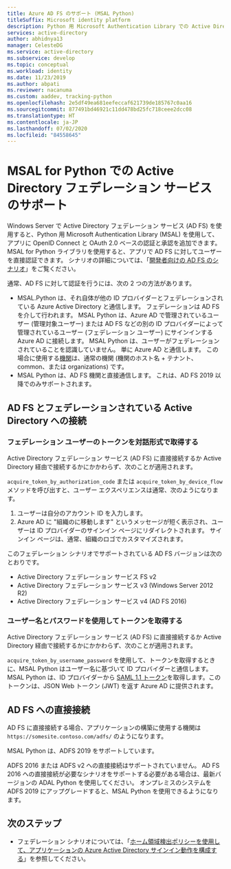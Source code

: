 ```yaml
---
title: Azure AD FS のサポート (MSAL Python)
titleSuffix: Microsoft identity platform
description: Python 用 Microsoft Authentication Library での Active Directory フェデレーション サービス (AD FS) サポートについて説明します。
services: active-directory
author: abhidnya13
manager: CelesteDG
ms.service: active-directory
ms.subservice: develop
ms.topic: conceptual
ms.workload: identity
ms.date: 11/23/2019
ms.author: abpati
ms.reviewer: nacanuma
ms.custom: aaddev, tracking-python
ms.openlocfilehash: 2e5df49ea681eefeccaf621739de185767c0aa16
ms.sourcegitcommit: 877491bd46921c11dd478bd25fc718ceee2dcc08
ms.translationtype: HT
ms.contentlocale: ja-JP
ms.lasthandoff: 07/02/2020
ms.locfileid: "84558645"
---
```

# <a name="active-directory-federation-services-support-in-msal-for-python"></a>MSAL for Python での Active Directory フェデレーション サービスのサポート

Windows Server で Active Directory フェデレーション サービス (AD FS) を使用すると、Python 用 Microsoft Authentication Library (MSAL) を使用して、アプリに OpenID Connect と OAuth 2.0 ベースの認証と承認を追加できます。 MSAL for Python ライブラリを使用すると、アプリで AD FS に対してユーザーを直接認証できます。 シナリオの詳細については、「[開発者向けの AD FS のシナリオ](/windows-server/identity/ad-fs/ad-fs-development)」をご覧ください。

通常、AD FS に対して認証を行うには、次の 2 つの方法があります。

- MSAL.Python は、それ自体が他の ID プロバイダーとフェデレーションされている Azure Active Directory と通信します。 フェデレーションは AD FS を介して行われます。 MSAL Python は、Azure AD で管理されているユーザー (管理対象ユーザー) または AD FS などの別の ID プロバイダーによって管理されているユーザー (フェデレーション ユーザー) にサインインする Azure AD に接続します。 MSAL Python は、ユーザーがフェデレーションされていることを認識していません。 単に Azure AD と通信します。 この場合に使用する[機関](msal-client-application-configuration.md#authority)は、通常の機関 (機関のホスト名 + テナント、common、または organizations) です。
- MSAL Python は、AD FS 機関と直接通信します。 これは、AD FS 2019 以降でのみサポートされます。

## <a name="connect-to-active-directory-federated-with-ad-fs"></a>AD FS とフェデレーションされている Active Directory への接続

### <a name="acquire-a-token-interactively-for-a-federated-user"></a>フェデレーション ユーザーのトークンを対話形式で取得する

Active Directory フェデレーション サービス (AD FS) に直接接続するか Active Directory 経由で接続するかにかかわらず、次のことが適用されます。

`acquire_token_by_authorization_code` または `acquire_token_by_device_flow` メソッドを呼び出すと、ユーザー エクスペリエンスは通常、次のようになります。

1. ユーザーは自分のアカウント ID を入力します。
2. Azure AD に "組織のに移動します" というメッセージが短く表示され、ユーザーは ID プロバイダーのサインイン ページにリダイレクトされます。 サインイン ページは、通常、組織のロゴでカスタマイズされます。

このフェデレーション シナリオでサポートされている AD FS バージョンは次のとおりです。
- Active Directory フェデレーション サービス FS v2
- Active Directory フェデレーション サービス v3 (Windows Server 2012 R2)
- Active Directory フェデレーション サービス v4 (AD FS 2016)

### <a name="acquire-a-token-via-username-and-password"></a>ユーザー名とパスワードを使用してトークンを取得する

Active Directory フェデレーション サービス (AD FS) に直接接続するか Active Directory 経由で接続するかにかかわらず、次のことが適用されます。

`acquire_token_by_username_password` を使用して、トークンを取得するときに、MSAL Python はユーザー名に基づいて ID プロバイダーと通信します。 MSAL Python は、ID プロバイダーから [SAML 1.1 トークン](reference-saml-tokens.md)を取得します。このトークンは、JSON Web トークン (JWT) を返す Azure AD に提供されます。

## <a name="connecting-directly-to-ad-fs"></a>AD FS への直接接続

AD FS に直接接続する場合、アプリケーションの構築に使用する機関は `https://somesite.contoso.com/adfs/` のようになります。

MSAL Python は、ADFS 2019 をサポートしています。

ADFS 2016 または ADFS v2 への直接接続はサポートされていません。 AD FS 2016 への直接接続が必要なシナリオをサポートする必要がある場合は、最新バージョンの ADAL Python を使用してください。 オンプレミスのシステムを ADFS 2019 にアップグレードすると、MSAL Python を使用できるようになります。

## <a name="next-steps"></a>次のステップ

- フェデレーション シナリオについては、「[ホーム領域検出ポリシーを使用して、アプリケーションの Azure Active Directory サインイン動作を構成する](../manage-apps/configure-authentication-for-federated-users-portal.md)」を参照してください。
